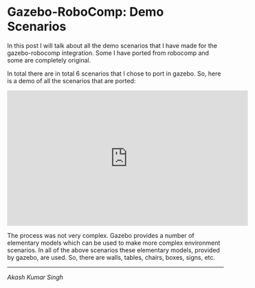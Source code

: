 # Gazebo-RoboComp: Demo Scenarios

In this post I will talk about all the demo scenarios that I have made for the gazebo-robocomp integration. Some I have ported from robocomp and some are completely original.

In total there are in total 6 scenarios that I chose to port in gazebo. So, here is a demo of all the scenarios that are ported:

<iframe width="560" height="315" src="https://www.youtube.com/embed/VcB2a-n86lo" frameborder="0" allow="autoplay; encrypted-media" allowfullscreen></iframe>

The process was not very complex. Gazebo provides a number of elementary models which can be used to make more complex environment scenarios. In all of the above scenarios these elementary models, provided by gazebo, are used. So, there are walls, tables, chairs, boxes, signs, etc. 

* * *
*Akash Kumar Singh*